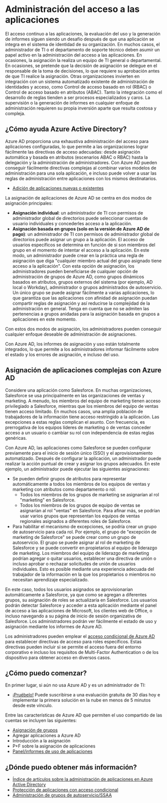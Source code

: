 <properties
  pageTitle="Administración del acceso a aplicaciones con Azure AD | Microsoft Azure"
  description="Describe cómo Azure Active Directory permite a las organizaciones especificar las aplicaciones a las que cada usuario tiene acceso."
  services="active-directory"
  documentationCenter=""
  authors="msStevenPo"
  manager="stevenpo"
  editor=""/>

 <tags
  ms.service="active-directory"
  ms.workload="identity"
  ms.tgt_pltfrm="na"
  ms.devlang="na"
  ms.topic="article"
  ms.date="02/09/2016"
  ms.author="stevenpo"/>


# Administración del acceso a las aplicaciones

El acceso continuo a las aplicaciones, la evaluación del uso y la generación de informes siguen siendo un desafío después de que una aplicación se integra en el sistema de identidad de su organización. En muchos casos, el administrador de TI o el departamento de soporte técnico deben asumir un papel activo en la administración del acceso a las aplicaciones. En ocasiones, la asignación la realiza un equipo de TI general o departamental. En ocasiones, se pretende que la decisión de asignación se delegue en el responsable de la toma de decisiones, lo que requiere su aprobación antes de que TI realice la asignación. Otras organizaciones invierten en integración con un sistema automatizado existente de administración de identidades y acceso, como Control de acceso basado en rol (RBAC) o Control de acceso basado en atributos (ABAC). Tanto la integración como el desarrollo de reglas tienden a ser procesos especializados y caros. La supervisión o la generación de informes en cualquier enfoque de administración requieren su propia inversión aparte que resulta costosa y compleja.

## ¿Cómo ayuda Azure Active Directory?

 Azure AD proporciona una exhaustiva administración del acceso para aplicaciones configuradas, lo que permite a las organizaciones lograr fácilmente las directivas de acceso adecuadas: desde asignación automática y basada en atributos (escenarios ABAC o RBAC) hasta la delegación y la administración de administradores. Con Azure AD pueden conseguir fácilmente directivas complejas al combinar varios modelos de administración para una sola aplicación, e incluso puede volver a usar las reglas de administración entre aplicaciones con los mismos destinatarios.

 - [Adición de aplicaciones nuevas o existentes](active-directory-sso-integrate-saas-apps.md)


 La asignación de aplicaciones de Azure AD se centra en dos modos de asignación principales:

- **Asignación individual**: un administrador de TI con permisos de administrador global de directorios puede seleccionar cuentas de usuario individuales y concederles acceso a la aplicación.
- **Asignación basada en grupos (solo en la versión de Azure AD de pago)**: un administrador de TI con permisos de administrador global de directorios puede asignar un grupo a la aplicación. El acceso de usuarios específicos se determina en función de si son miembros del grupo en el momento de intentar el acceso a la aplicación. En este modo, un administrador puede crear en la práctica una regla de asignación que diga "cualquier miembro actual del grupo asignado tiene acceso a la aplicación". Con esta opción de asignación, los administradores pueden beneficiarse de cualquier opción de administración de grupos de Azure AD, como grupos dinámicos basados en atributos, grupos externos del sistema (por ejemplo, AD local o Workday), administrador o grupos administrados de autoservicio. Un único grupo se puede asignar fácilmente a varias aplicaciones, lo que garantiza que las aplicaciones con afinidad de asignación puedan compartir reglas de asignación y así reducirse la complejidad de la administración en general. Tenga en cuenta que no se admiten las pertenencias a grupos anidadas para la asignación basada en grupos a aplicaciones en este momento.

Con estos dos modos de asignación, los administradores pueden conseguir cualquier enfoque deseable de administración de asignaciones.

Con Azure AD, los informes de asignación y uso están totalmente integrados, lo que permite a los administradores informar fácilmente sobre el estado y los errores de asignación, e incluso del uso.

## Asignación de aplicaciones complejas con Azure AD

Considere una aplicación como Salesforce. En muchas organizaciones, Salesforce se usa principalmente en las organizaciones de ventas y marketing. A menudo, los miembros del equipo de marketing tienen acceso privilegiado a Salesforce, mientras que los miembros del equipo de ventas tienen acceso limitado. En muchos casos, una amplia población de trabajadores de la información tiene acceso restringido a la aplicación. Las excepciones a estas reglas complican el asunto. Con frecuencia, es prerrogativa de los equipos líderes de marketing o de ventas conceder acceso a un usuario o cambiar su rol con independencia de estas reglas genéricas.

Con Azure AD, las aplicaciones como Salesforce se pueden configurar previamente para el inicio de sesión único (SSO) y el aprovisionamiento automatizado. Después de configurar la aplicación, un administrador puede realizar la acción puntual de crear y asignar los grupos adecuados. En este ejemplo, un administrador puede ejecutar las siguientes asignaciones:

- Se pueden definir grupos de atributos para representar automáticamente a todos los miembros de los equipos de ventas y marketing con atributos como departamento o rol:
    - Todos los miembros de los grupos de marketing se asignarían al rol "marketing" en Salesforce.
    - Todos los miembros de los grupos de equipo de ventas se asignarían al rol "ventas" en Salesforce. Para afinar más, se podrían usar varios grupos que representan los equipos de ventas regionales asignados a diferentes roles de Salesforce.
- Para habilitar el mecanismo de excepciones, se podría crear un grupo de autoservicio para cada rol. Por ejemplo, el grupo de "excepción de marketing de Salesforce" se puede crear como un grupo de autoservicio. El grupo se puede asignar al rol de marketing de Salesforce y se puede convertir en propietarios al equipo de liderazgo de marketing. Los miembros del equipo de liderazgo de marketing podrían agregar o quitar usuarios, establecer una directiva de unión o incluso aprobar o rechazar solicitudes de unión de usuarios individuales. Esto es posible mediante una experiencia adecuada del trabajador de la información en la que los propietarios o miembros no necesitan aprendizaje especializado.

En este caso, todos los usuarios asignados se aprovisionarían automáticamente a Salesforce, ya que como se agregan a diferentes grupos, su asignación de roles se actualizaría en Salesforce. Los usuarios podrán detectar Salesforce y acceder a esta aplicación mediante el panel de acceso a las aplicaciones de Microsoft, los clientes web de Office, o incluso navegando a su página de inicio de sesión organizativa de Salesforce. Los administradores podrán ver fácilmente el estado de uso y asignación mediante los informes de Azure AD.

 Los administradores pueden emplear el [acceso condicional de Azure AD](active-directory-conditional-access.md) para establecer directivas de acceso para roles específicos. Estas directivas pueden incluir si se permite el acceso fuera del entorno corporativo e incluso los requisitos de Multi-Factor Authentication o de los dispositivo para obtener acceso en diversos casos.

## ¿Cómo puedo comenzar?

En primer lugar, si aún no usa Azure AD y es un administrador de TI:

 - [¡Pruébelo!](https://azure.microsoft.com/trial/get-started-active-directory/) Puede suscribirse a una evaluación gratuita de 30 días hoy e implementar la primera solución en la nube en menos de 5 minutos desde este vínculo.

Entre las características de Azure AD que permiten el uso compartido de las cuentas se incluyen las siguientes:

- [Asignación de grupos](active-directory-accessmanagement-self-service-group-management.md)
- Agregar aplicaciones a Azure AD
- Introducción a la asignación
- P+F sobre la asignación de aplicaciones
- [Panel/informes de uso de aplicaciones](active-directory-passwords-get-insights.md)

## ¿Dónde puedo obtener más información?

- [Índice de artículos sobre la administración de aplicaciones en Azure Active Directory](active-directory-apps-index.md)
- [Protección de aplicaciones con acceso condicional](active-directory-conditional-access.md)
- [Administración de grupos de autoservicio/SSAA](active-directory-accessmanagement-self-service-group-management.md)

<!---HONumber=AcomDC_0211_2016-->